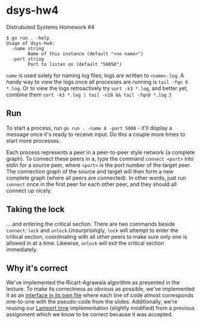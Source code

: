 # dsys-hw4
Distrubuted Systems Homework #4

```
$ go run . -help
Usage of dsys-hw4:
  -name string
        Name of this instance (default "<no name>")
  -port string
        Port to listen on (default "50050")
```

`name` is used solely for naming log files; logs are written to `<name>.log`. A handy way to view the logs once all processes are running is `tail -fqn 0 *.log`. Or to view the logs retroactively try `sort -k3 *.log`, and better yet, combine them `sort -k3 *.log | tail -n10 && tail -fqn0 *.log` :)

## Run

To start a process, run `go run . -name A -port 5000` - it'll display a message once it's ready to receive input.
Do this a couple more times to start more processes.

Each process represents a peer in a peer-to-peer style network (a complete graph). To connect these peers in a, type the command `connect <port>` into stdin for a source peer, where `<port>` is the port number of the target peer. The connection graph of the source and target will then form a new complete graph (where all peers are connected). In other words, just run `connect` once in the first peer for each other peer, and they should all connect up nicely.

## Taking the lock

... and entering the critical section. There are two commands beside `connect`: `lock` and `unlock`.Unsurprisingly, `lock` will attempt to enter the critical section, coordinating with all other peers to make sure only one is allowed in at a time. Likewise, `unlock` will exit the critical section immediately.

## Why it's correct

We've implemented the Ricart-Agrawala algorithm as presented in the lecture. To make its correctness as obvious as possible, we've implemented it as an [interface in its own file](ricart-agrawala/ricart-agrawala.go) where each line of code almost corresponds one-to-one with the pseudo-code from the slides. Additionally, we're reusing our [Lamport time](ricart-agrawala/lamport.go) implementation (slightly modified) from a previous assignment which we know to be correct because it was accepted.
